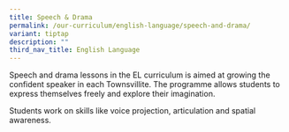 ```yaml
---
title: Speech & Drama
permalink: /our-curriculum/english-language/speech-and-drama/
variant: tiptap
description: ""
third_nav_title: English Language
---
```

<p></p><p>Speech and drama lessons in the EL curriculum is aimed at growing the confident speaker in each Townsvillite. The programme allows students to express themselves freely and explore their imagination.</p><p></p><p>Students work on skills like voice projection, articulation and spatial awareness.</p><p><br></p>